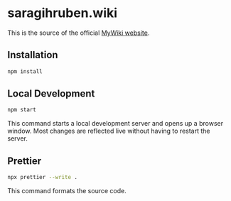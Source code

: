 # saragihruben.wiki
This is the source of the official [MyWiki website](https://wiki.saragihruben.my.id).

## Installation

```bash
npm install
```

## Local Development

```bash
npm start
```

This command starts a local development server and opens up a browser window. Most changes are reflected live without having to restart the server.

## Prettier

```bash
npx prettier --write .
```

This command formats the source code.
